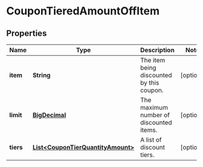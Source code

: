 
# CouponTieredAmountOffItem

## Properties
Name | Type | Description | Notes
------------ | ------------- | ------------- | -------------
**item** | **String** | The item being discounted by this coupon. |  [optional]
**limit** | [**BigDecimal**](BigDecimal.md) | The maximum number of discounted items. |  [optional]
**tiers** | [**List&lt;CouponTierQuantityAmount&gt;**](CouponTierQuantityAmount.md) | A list of discount tiers. |  [optional]



